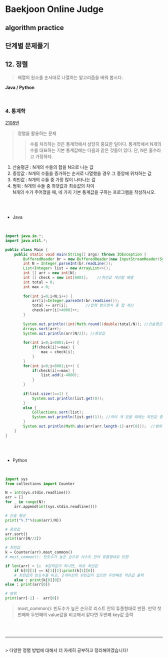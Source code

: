 # Baekjoon Online Judge

## algorithm practice

## 단계별 문제풀기

## 12. 정렬

> 배열의 원소를 순서대로 나열하는 알고리즘을 배워 봅시다.

**Java / Python**

<br>

### 4. 통계학
[2108번](https://www.acmicpc.net/problem/2108) 
> 정렬을 활용하는 문제
>> 수를 처리하는 것은 통계학에서 상당히 중요한 일이다. 통계학에서 N개의 수를 대표하는 기본 통계값에는 다음과 같은 것들이 있다. 단, N은 홀수라고 가정하자.<br>
1. 산술평균 : N개의 수들의 합을 N으로 나눈 값
2. 중앙값 : N개의 수들을 증가하는 순서로 나열했을 경우 그 중앙에 위치하는 값
3. 최빈값 : N개의 수들 중 가장 많이 나타나는 값
4. 범위 : N개의 수들 중 최댓값과 최솟값의 차이<br>
N개의 수가 주어졌을 때, 네 가지 기본 통계값을 구하는 프로그램을 작성하시오.

<br><br>

- Java
<br>

```java
import java.io.*;
import java.util.*;

public class Main {
    public static void main(String[] args) throws IOException {        
        BufferedReader br = new BufferedReader(new InputStreamReader(System.in));
        int N = Integer.parseInt(br.readLine());
        List<Integer> list = new ArrayList<>();
        int [] arr = new int[N];
        int [] check = new int[8001];    //최빈값 계산할 배열
        int total = 0;
        int max = 0;
        
        for(int i=0;i<N;i++) {
            arr[i]=Integer.parseInt(br.readLine());
            total += arr[i];        //입력 받으면서 총 합 계산
            check[arr[i]+4000]++;
        }
        
        System.out.println((int)Math.round((double)total/N)); //산술평균
        Arrays.sort(arr);
        System.out.println(arr[N/2]); //중앙값
        
        for(int i=0;i<8001;i++) {            
            if(check[i]>=max) {
                max = check[i];
            }
        }       
        for(int i=0;i<8001;i++) {
            if(check[i]==max) {
                list.add(i-4000);
            }
        }
        
        if(list.size()==1) {
            System.out.println(list.get(0));
        }
        else {
            Collections.sort(list);
            System.out.println(list.get(1)); //여러 개 있을 때에는 최빈값 중 두 번째로 작은 값을 출력
        }
        System.out.println(Math.abs(arr[arr.length-1]-arr[0]));  //범위             
    }
}
```


<br><br>

- Python

<br>

```python
import sys
from collections import Counter

N = int(sys.stdin.readline())
arr = []
for _ in range(N):
    arr.append(int(sys.stdin.readline()))

# 산술 평균
print("%.f"%(sum(arr)/N))

# 중앙값
arr.sort()
print(arr[N//2])

# 최빈값
k = Counter(arr).most_common()
# most_common(): 빈도수가 높은 순으로 리스트 안의 튜플형태로 반환

if len(arr) > 1:  #입력값이 하나면, 바로 최빈값
    if k[0][1] == k[1][1]:print(k[1][0]) 
    # 최빈값의 빈도수를 비교, 2개이상의 최빈값이 있으면 두번째로 작은값 출력
    else : print(k[0][0]) 
else : print(arr[0]) 

# 범위
print(arr[-1] -  arr[0])
```
> most_common(): 빈도수가 높은 순으로 리스트 안의 튜플형태로 반환. 
만약 첫번째와 두번째의 value값을 비교해서 같다면 두번째 key값 출력

<br><br>

---

<br>
> 다양한 정렬 방법에 대해서 더 자세히 공부하고 정리해야겠습니다!
